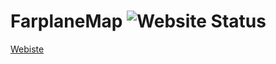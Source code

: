 # FarplaneMap ![Website Status](https://img.shields.io/website?down_color=critical&down_message=offline&up_color=sucess&up_message=online&url=https%3A%2F%2Ffarplane.herokuapp.com)

[Webiste](https://farplane.herokuapp.com)
